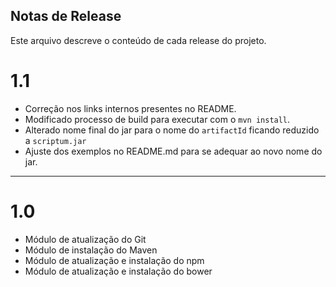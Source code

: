 ## Notas de Release

Este arquivo descreve o conteúdo de cada release do projeto.

# 1.1

* Correção nos links internos presentes no README.
* Modificado processo de build para executar com o `mvn install`.
* Alterado nome final do jar para o nome do `artifactId` ficando reduzido a `scriptum.jar`
* Ajuste dos exemplos no README.md para se adequar ao novo nome do jar.

-----

# 1.0

* Módulo de atualização do Git
* Módulo de instalação do Maven
* Módulo de atualização e instalação do npm
* Módulo de atualização e instalação do bower